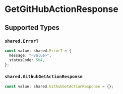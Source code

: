 # GetGitHubActionResponse


## Supported Types

### `shared.ErrorT`

```typescript
const value: shared.ErrorT = {
  message: "<value>",
  statusCode: 504,
};
```

### `shared.GithubGetActionResponse`

```typescript
const value: shared.GithubGetActionResponse = {};
```

